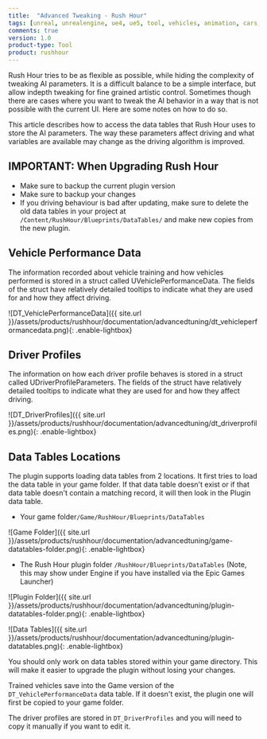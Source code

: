 ```yaml
---
title:  "Advanced Tweaking - Rush Hour"
tags: [unreal, unrealengine, ue4, ue5, tool, vehicles, animation, cars, animation, rushhour, blender]
comments: true
version: 1.0
product-type: Tool
product: rushhour
---
```


Rush Hour tries to be as flexible as possible, while hiding the complexity of tweaking AI parameters. It is a difficult balance to be a simple interface, but allow indepth tweaking for fine grained artistic control. Sometimes though there are cases where you want to tweak the AI behavior in a way that is not possible with the current UI. Here are some notes on how to do so.

This article describes how to access the data tables that Rush Hour uses to store the AI parameters. The way these parameters affect driving and what variables are available may change as the driving algorithm is improved.

## IMPORTANT: When Upgrading Rush Hour

- Make sure to backup the current plugin version
- Make sure to backup your changes
- If you driving behaviour is bad after updating, make sure to delete the old data tables in your project at `/Content/RushHour/Blueprints/DataTables/` and make new copies from the new plugin.

## Vehicle Performance Data

The information recorded about vehicle training and how vehicles performed is stored in a struct called UVehiclePerformanceData. The fields of the struct have relatively detailed tooltips to indicate what they are used for and how they affect driving.

![DT_VehiclePerformanceData]({{ site.url }}/assets/products/rushhour/documentation/advancedtuning/dt_vehicleperformancedata.png){: .enable-lightbox}

## Driver Profiles

The information on how each driver profile behaves is stored in a struct called UDriverProfileParameters. The fields of the struct have relatively detailed tooltips to indicate what they are used for and how they affect driving.

![DT_DriverProfiles]({{ site.url }}/assets/products/rushhour/documentation/advancedtuning/dt_driverprofiles.png){: .enable-lightbox}

## Data Tables Locations

The plugin supports loading data tables from 2 locations. It first tries to load the data table in your game folder. If that data table doesn't exist or if that data table doesn't contain a matching record, it will then look in the Plugin data table.

- Your game folder`/Game/RushHour/Blueprints/DataTables`

![Game Folder]({{ site.url }}/assets/products/rushhour/documentation/advancedtuning/game-datatables-folder.png){: .enable-lightbox}

- The Rush Hour plugin folder `/RushHour/Blueprints/DataTables` (Note, this may show under Engine if you have installed via the Epic Games Launcher)

![Plugin Folder]({{ site.url }}/assets/products/rushhour/documentation/advancedtuning/plugin-datatables-folder.png){: .enable-lightbox}

![Data Tables]({{ site.url }}/assets/products/rushhour/documentation/advancedtuning/plugin-datatables.png){: .enable-lightbox}

You should only work on data tables stored within your game directory. This will make it easier to upgrade the plugin without losing your changes.

Trained vehicles save into the Game version of the `DT_VehiclePerformanceData` data table. If it doesn't exist, the plugin one will first be copied to your game folder.

The driver profiles are stored in `DT_DriverProfiles` and you will need to copy it manually if you want to edit it.

